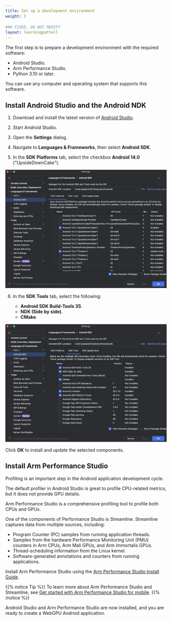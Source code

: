 ```yaml
---
title: Set up a development environment
weight: 3

### FIXED, DO NOT MODIFY
layout: learningpathall
---
```


The first step is to prepare a development environment with the required software:

* Android Studio.
* Arm Performance Studio.
* Python 3.10 or later.

You can use any computer and operating system that supports this software. 

## Install Android Studio and the Android NDK

1. Download and install the latest version of [Android Studio](https://developer.android.com/studio/).

2. Start Android Studio.

3. Open the **Settings** dialog.

4. Navigate to **Languages & Frameworks**, then select **Android SDK**.

5. In the **SDK Platforms** tab, select the checkbox **Android 14.0** ("UpsideDownCake").

![SDK Platforms #center](images/sdk-platforms.png "Figure 2: SDK Platforms")

6. In the **SDK Tools** tab, select the following:
    
    * **Android SDK Build-Tools 35**.
    * **NDK (Side by side)**.
    * **CMake**.

![SDK Tools #center](images/sdk-tools.png "Figure 3: SDK Tools")

Click **OK** to install and update the selected components. 

## Install Arm Performance Studio

Profiling is an important step in the Android application development cycle. 

The default profiler in Android Studio is great to profile CPU-related metrics, but it does not provide GPU details. 

Arm Performance Studio is a comprehensive profiling tool to profile both CPUs and GPUs. 

One of the components of Performance Studio is Streamline. Streamline captures data from multiple sources, including:

* Program Counter (PC) samples from running application threads.
* Samples from the hardware Performance Monitoring Unit (PMU) counters in Arm CPUs, Arm Mali GPUs, and Arm Immortalis GPUs.
* Thread-scheduling information from the Linux kernel.
* Software-generated annotations and counters from running applications.

Install Arm Performance Studio using the [Arm Performance Studio Install Guide](/install-guides/ams/).

{{% notice Tip %}}
To learn more about Arm Performance Studio and Streamline, see [Get started with Arm Performance Studio for mobile](https://learn.arm.com/learning-paths/mobile-graphics-and-gaming/ams/ams/).
{{% /notice %}}

Android Studio and Arm Performance Studio are now installed, and you are ready to create a WebGPU Android application. 
